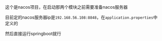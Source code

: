 这个是nacos项目，在启动那两个模块之前需要准备nacos服务器

目前定的nacos服务器ip是`192.168.56.108:8848`，在`application.properties`中定义的

然后直接运行springboot就行


